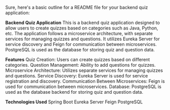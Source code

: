 
Sure, here's a basic outline for a README file for your backend quiz application:

**Backend Quiz Application**
This is a backend quiz application designed to allow users to create quizzes based on categories such as Java, Python, etc.
The application follows a microservice architecture, with separate services for managing quizzes and questions.
It utilizes Eureka Server for service discovery and Feign for communication between microservices. PostgreSQL is used as the database for storing quiz and question data.

**Features**
Quiz Creation: Users can create quizzes based on different categories.
Question Management: Ability to add questions for quizzes.
Microservice Architecture: Utilizes separate services for managing quizzes and questions.
Service Discovery: Eureka Server is used for service registration and discovery.
Communication Between Microservices: Feign is used for communication between microservices.
Database: PostgreSQL is used as the database backend for storing quiz and question data.

**Technologies Used**
Spring Boot
Eureka Server
Feign
PostgreSQL


